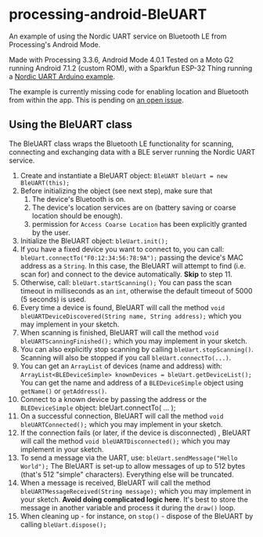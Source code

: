 
# processing-android-BleUART

An example of using the Nordic UART service on Bluetooth LE from Processing's Android Mode.

Made with Processing 3.3.6, Android Mode 4.0.1
Tested on a Moto G2 running Android 7.1.2 (custom ROM), with a Sparkfun ESP-32 Thing running a [Nordic UART Arduino example](https://github.com/nkolban/ESP32_BLE_Arduino/tree/af865a916795289c8e7e09b091ff2140c33fc3fe/examples/BLE_uart).

The example is currently missing code for enabling location and Bluetooth from within the app. This is pending on [an open issue](https://github.com/processing/processing-android/issues/452).

## Using the BleUART class

The BleUART class wraps the Bluetooth LE functionality for scanning, connecting and exchanging data with a BLE server running the Nordic UART service.

 1. Create and instantiate a BleUART object:
    `BleUART bleUart = new BleUART(this);` 
 2. Before initializing the object (see next step), make sure that
    1. The device's Bluetooth is on.
    2. The device's location services are on (battery saving or coarse location should be enough).
    3. permission for `Access Coarse Location` has been explicitly granted by the user.
 3. Initialize the BleUART object: 
    `bleUart.init();`
 4. If you have a fixed device you want to connect to, you can call: 
    `bleUart.connectTo("F0:12:34:56:78:9A");`
     passing the device's MAC address as a `String`. In this case, the BleUART will attempt to find (i.e. scan for) and connect to the device automatically. **Skip** to step 11.
 5. Otherwise, call:
    `bleUart.startScanning();`
    You can pass the scan timeout in milliseconds as an `int`, otherwise the default timeout of 5000 (5 seconds) is used. 
 6. Every time a device is found, BleUART will call the method
    `void bleUARTDeviceDiscovered(String name, String address);`
    which you may implement in your sketch.
 7. When scanning is finished, BleUART will call the method
    `void bleUARTScanningFinished();`
    which you may implement in your sketch.
 8. You can also explicitly stop scanning by calling `bleUart.stopScanning()`. Scanning will also be stopped if you call `bleUart.connectTo(...)`.
 9. You can get an `ArrayList` of devices (name and address) with:
    `ArrayList<BLEDeviceSimple> knownDevices = bleUart.getDeviceList();` 
    You can get the name and address of a `BLEDeviceSimple` object using `getName()` or `getAddress()`.
 10. Connect to a known device by passing the address or the `BLEDeviceSimple` object:
     bleUart.connectTo( ... );
  11. On a successful connection, BleUART will call the method
      `void bleUARTConnected();`
      which you may implement in your sketch.
  12. If the connection fails (or later, if the device is disconnected) , BleUART will call the method
      `void bleUARTDisconnected();`
      which you may implement in your sketch.
  13. To send a message via the UART, use:
      `bleUart.sendMessage("Hello World");`
      The BleUART is set-up to allow messages of up to 512 bytes (that's 512 "simple" characters). Everything else will be truncated. 
  14. When a message is received, BleUART will call the method
      `bleUARTMessageReceived(String message);`
      which you may implement in your sketch. **Avoid doing complicated logic here**. It's best to store the message in another variable and process it during the `draw()` loop.
  15. When cleaning up - for instance, on `stop()` - dispose of the BleUART by calling
      `bleUart.dispose();`
